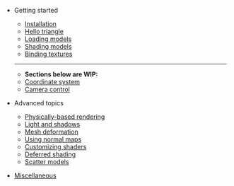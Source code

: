- Getting started

  - [Installation](installation.md)
  - [Hello triangle](hello_triangle.md)
  - [Loading models](loading_models.md)
  - [Shading models](shading_models.md)
  - [Binding textures](binding_textures.md)
  ----
  - **Sections below are WIP:**
  - [Coordinate system](coordinate_system.md)
  - [Camera control](camera_control.md)

- Advanced topics

  - [Physically-based rendering](physically_based_rendering.md)
  - [Light and shadows](light_and_shadows.md)
  - [Mesh deformation](mesh_deformation.md)
  - [Using normal maps](using_normal_maps.md)
  - [Customizing shaders](customizing_shaders.md)
  - [Deferred shading](deferred_shading.md)
  - [Scatter models](scatter_models.md)

- [Miscellaneous](miscellaneous.md)